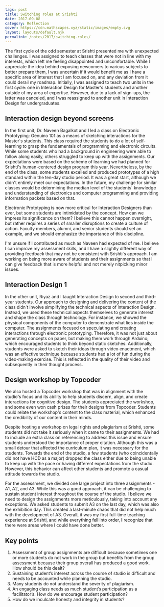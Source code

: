 ```yaml
---
tags: post
title: Switching roles at Srishti
date: 2017-09-08
category: Reflection
cover: https://cdn.mathscapes.xyz/static/images/empty.svg
layout: layouts/default.njk
permalink: /notes/2017/switching-roles/
--- 
```


The first cycle of the odd semester at Srishti presented me with unexpected challenges. I was assigned to teach classes that were not in line with my interests, which left me feeling disappointed and uncomfortable. While I appreciate the idea behind exposing newcomers to various subjects to better prepare them, I was uncertain if it would benefit me as I have a specific area of interest that I am focused on, and any deviation from it could derail my roadmap. Initially, I was assigned to teach two units in the first cycle: one in Interaction Design for Master's students and another outside of my area of expertise. However, due to a lack of sign-ups, the latter was canceled, and I was reassigned to another unit in Interaction Design for undergraduates.

## Interaction design beyond screens

In the first unit, Dr. Naveen Bagalkot and I led a class on Electronic Prototyping: Genuino 101 as a means of sketching interactions for the Master's students. This class required the students to do a lot of self-learning to grasp the fundamentals of programming and electronic circuits. While some students who had a background in engineering were able to follow along easily, others struggled to keep up with the assignments. Our expectations were based on the scheme of learning we had planned for Srishti's human-centered design program this year. Nevertheless, by the end of the class, some students excelled and produced prototypes of a high standard within the ten-day studio period. It was a great start, although we didn't entirely meet our expectations. In the future, my challenge for similar classes would be determining the median level of the students' knowledge and understanding of electronics and computer programming and providing information packets based on that.

Electronic Prototyping is now more critical for Interaction Designers than ever, but some students are intimidated by the concept. How can we impress its significance on them? I believe this cannot happen overnight, but rather requires a series of smaller disruptions to create a culture of action. Faculty members, alumni, and senior students should set an example, and we should emphasize the importance of this discipline.

I'm unsure if I contributed as much as Naveen had expected of me. I believe I can improve my assessment skills, and I have a slightly different way of providing feedback that may not be consistent with Srishti's approach. I am working on being more aware of students and their assignments so that I can give feedback that is more helpful and not merely nitpicking minor issues.

## Interaction Design 1

In the other unit, Riyaz and I taught Interaction Design to second and third-year students. Our approach to designing and delivering the content of the class didn't involve simplifying the technical aspects of Interaction Design. Instead, we used these technical aspects themselves to generate interest and shape the class through technology. For instance, we showed the physical components of the computer to demonstrate what lies inside the computer. The assignments focused on speculating and creating interactions through electronic prototyping. Therefore, it was not just about generating concepts on paper, but making them work through Arduino, which encouraged students to think beyond static sketches. Additionally, students were asked to sketch their ideas through video enactment, which was an effective technique because students had a lot of fun during the video-making exercise. This is reflected in the quality of their video and subsequently in their thought process.

## Design workshop by Topcoder

We also hosted a Topcoder workshop that was in alignment with the studio's focus and its ability to help students discern, align, and create interactions for cognitive design. The students appreciated the workshop, and some even won cash prizes for their designs from Topcoder. Students could relate the workshop's content to the class material, which enhanced the credibility of our content in their minds.

Despite hosting a workshop on legal rights and plagiarism at Srishti, some students did not take it seriously when it came to their assignments. We had to include an extra class on referencing to address this issue and ensure students understood the importance of proper citation. Although this was a small detour that affected the curriculum plan, it was necessary for the students. Towards the end of the studio, a few students (who coincidentally did not have HCD as a major) dropped the class either due to being unable to keep up with the pace or having different expectations from the studio. However, this behavior can affect other students and promote a casual attitude towards the studio.

For the assessment, we divided one large project into three assignments - A1, A2, and A3. While this was a good approach, it can be challenging to sustain student interest throughout the course of the studio. I believe we need to design the assignments more meticulously, taking into account any exceptions. We asked students to submit A3 on the last day, which was also the exhibition day. This created a last-minute chaos that did not help much with the development of A3. Overall, it was my first full-time teaching experience at Srishti, and while everything fell into order, I recognize that there were areas where I could have done better.

## Key points

1.  Assessment of group assignments are difficult because sometimes one or more students do not work in the group but benefits from the group assessment because their group overall has produced a good work. How should be this dealt?
2.  Sustaining student’s interest across the course of studio is difficult and needs to be accounted while planning the studio.
3.  Many students do not understand the severity of plagiarism.
4.  An engaging class needs as much student’s participation as a facilitator’s. How do we encourage student participation?
5.  How do we inculcate honesty and integrity in students?
